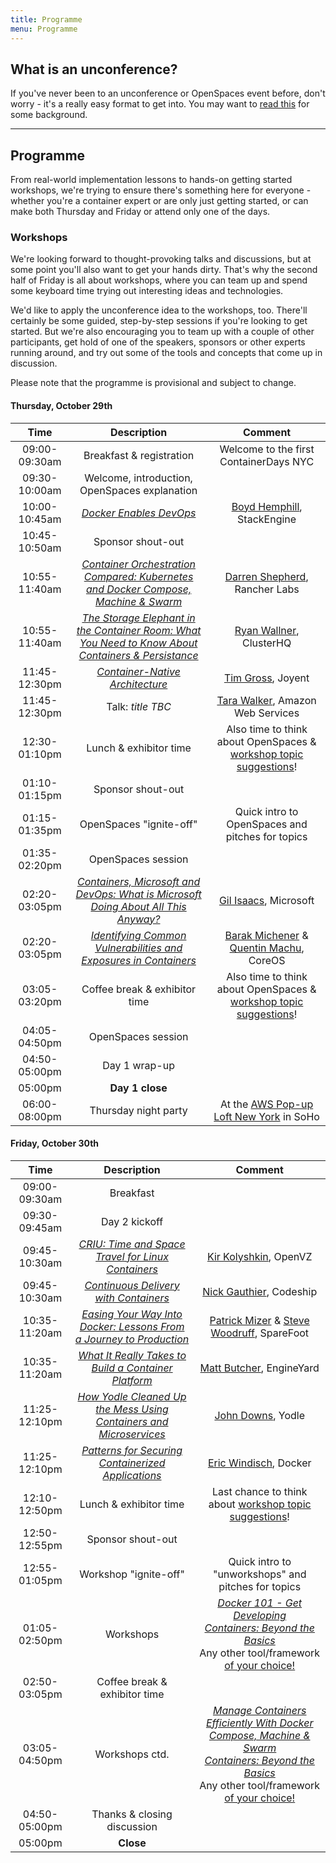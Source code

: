 ```yaml
---
title: Programme
menu: Programme
---
```


## What is an unconference?

If you've never been to an unconference or OpenSpaces event before, don't worry - it's a really easy format to get into. You may want to [read this](http://en.wikipedia.org/wiki/Unconference) for some background.

----

## Programme

From real-world implementation lessons to hands-on getting started workshops, we're trying to ensure there's something here for everyone - whether you're a container expert or are only just getting started, or can make both Thursday and Friday or attend only one of the days.

### <a name="workshops"></a>Workshops

We're looking forward to thought-provoking talks and discussions, but at some point you'll also want to get your hands dirty. That's why the second half of Friday is all about workshops, where you can team up and spend some keyboard time trying out interesting ideas and technologies.

We'd like to apply the unconference idea to the workshops, too. There'll certainly be some guided, step-by-step sessions if you're looking to get started. But we're also encouraging you to team up with a couple of other participants, get hold of one of the speakers, sponsors or other experts running around, and try out some of the tools and concepts that come up in discussion.

Please note that the programme is provisional and subject to change.

#### Thursday, October 29th

| Time    | Description          | Comment |
|:-----------:|:-------------:|:-----------:|
| 09:00-09:30am | Breakfast & registration | Welcome to the first ContainerDays NYC |
| 09:30-10:00am | Welcome, introduction, OpenSpaces explanation | |
| 10:00-10:45am | _[Docker Enables DevOps](/2015-nyc-programme#dockerdevops)_ | [Boyd Hemphill](../#speakers), StackEngine |
| 10:45-10:50am | Sponsor shout-out | |
| 10:55-11:40am | _[Container Orchestration Compared: Kubernetes and Docker Compose, Machine & Swarm](/2015-nyc-programme#orchestration)_ | [Darren Shepherd](../#speakers), Rancher Labs |
| 10:55-11:40am | _[The Storage Elephant in the Container Room: What You Need to Know About Containers & Persistance](/2015-nyc-programme#storage)_ | [Ryan Wallner](../#speakers), ClusterHQ |
| 11:45-12:30pm | _[Container-Native Architecture](/2015-nyc-programme#architecture)_ | [Tim Gross](../#speakers), Joyent |
| 11:45-12:30pm | Talk: _title TBC_ | [Tara Walker](../#speakers), Amazon Web Services |
| 12:30-01:10pm | Lunch & exhibitor time | Also time to think about OpenSpaces & [workshop topic suggestions](../#workshops)! |
| 01:10-01:15pm | Sponsor shout-out | |
| 01:15-01:35pm | OpenSpaces "ignite-off" | Quick intro to OpenSpaces and pitches for topics |
| 01:35-02:20pm | OpenSpaces session | |
| 02:20-03:05pm | _[Containers, Microsoft and DevOps: What is Microsoft Doing About All This Anyway?](/2015-nyc-programme#microsoft)_ | [Gil Isaacs](../#speakers), Microsoft |
| 02:20-03:05pm | _[Identifying Common Vulnerabilities and Exposures in Containers](/2015-nyc-programme#cves)_ | [Barak Michener](../#speakers) & [Quentin Machu](../#speakers), CoreOS |
| 03:05-03:20pm | Coffee break & exhibitor time | Also time to think about OpenSpaces & [workshop topic suggestions](../#workshops)! |
| 04:05-04:50pm | OpenSpaces session | |
| 04:50-05:00pm | Day 1 wrap-up | |
| 05:00pm | **Day 1 close** | |
| 06:00-08:00pm | Thursday night party | At the [AWS Pop-up Loft New York](https://www.google.com/maps/dir/Microsoft+Technology+Center,+8th+Avenue,+New+York,+NY/350+W+Broadway,+New+York,+NY+10013/@40.7391251,-74.0344714,13z/data=!3m1!4b1!4m14!4m13!1m5!1m1!1s0x89c25856e81cdc7d:0xcb6b70d1bb597301!2m2!1d-73.9896509!2d40.75672!1m5!1m1!1s0x89c2598b7789de79:0x6c9fee219e43f369!2m2!1d-74.003692!2d40.722823!3e3) in SoHo |

#### Friday, October 30th

| Time    | Description          | Comment |
|:-----------:|:-------------:|:-----------:|
| 09:00-09:30am | Breakfast | |
| 09:30-09:45am | Day 2 kickoff | |
| 09:45-10:30am | _[CRIU: Time and Space Travel for Linux Containers](/2015-nyc-programme#criu)_ | [Kir Kolyshkin](../#speakers), OpenVZ |
| 09:45-10:30am | _[Continuous Delivery with Containers](/2015-nyc-programme#continuousdelivery)_ | [Nick Gauthier](../#speakers), Codeship |
| 10:35-11:20am | _[Easing Your Way Into Docker: Lessons From a Journey to Production](/2015-nyc-programme#sparefoot)_ | [Patrick Mizer](../#speakers) & [Steve Woodruff](../#speakers), SpareFoot |
| 10:35-11:20am | _[What It Really Takes to Build a Container Platform](/2015-nyc-programme#platform)_ | [Matt Butcher](../#speakers), EngineYard |
| 11:25-12:10pm | _[How Yodle Cleaned Up the Mess Using Containers and Microservices](/2015-nyc-programme#yodle)_ | [John Downs](../#speakers), Yodle |
| 11:25-12:10pm | _[Patterns for Securing Containerized Applications](/2015-nyc-programme#security)_ | [Eric Windisch](../#speakers), Docker |
| 12:10-12:50pm | Lunch & exhibitor time | Last chance to think about [workshop topic suggestions](../#workshops)! |
| 12:50-12:55pm | Sponsor shout-out | |
| 12:55-01:05pm | Workshop "ignite-off" | Quick intro to "unworkshops" and pitches for topics |
| 01:05-02:50pm | Workshops | _[Docker 101 - Get Developing](/2015-nyc-programme#docker101)_<br/>_[Containers: Beyond the Basics](/2015-nyc-programme#beyondbasics)_<br/>Any other tool/framework [of your choice!](../#workshops) |
| 02:50-03:05pm | Coffee break & exhibitor time | |
| 03:05-04:50pm | Workshops ctd. | _[Manage Containers Efficiently With Docker Compose, Machine & Swarm](/2015-nyc-programme#dockertoolbox)_<br/>_[Containers: Beyond the Basics](/2015-nyc-programme#beyondbasics)_<br/>Any other tool/framework [of your choice!](../#workshops) |
| 04:50-05:00pm | Thanks & closing discussion | |
| 05:00pm | **Close** | |
